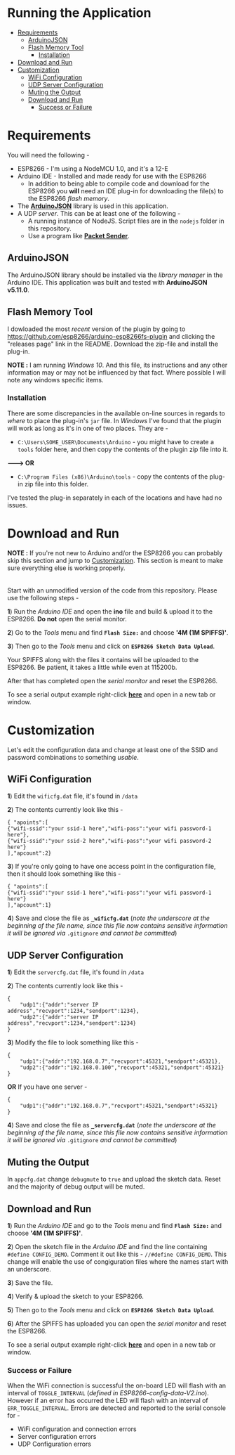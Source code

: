 # Running the Application

* [Requirements](#requirements)
    * [ArduinoJSON](#arduinojson)
    * [Flash Memory Tool](#flash-memory-tool)
        * [Installation](#installation)
* [Download and Run](#download-and-run)
* [Customization](#customization)
    * [WiFi Configuration](#wifi-configuration)
    * [UDP Server Configuration](#udp-server-configuration)
    * [Muting the Output](#muting-the-output)
    * [Download and Run](#download-and-run)
        * [Success or Failure](#success-or-failure)

# Requirements

You will need the following - 

* ESP8266 - I'm using a NodeMCU 1.0, and it's a 12-E
* Arduino IDE - Installed and made ready for use with the ESP8266
    * In addition to being able to compile code and download for the ESP8266 you **will** need an IDE plug-in for downloading the file(s) to the ESP8266 *flash memory*.
* The **[ArduinoJSON](#http://arduinojson.org/)** library is used in this application.
* A UDP *server*. This can be at least one of the following - 
    * A running instance of NodeJS. Script files are in the `nodejs` folder in this repository.
    * Use a program like **[Packet Sender](https://packetsender.com/)**.

## ArduinoJSON

The ArduinoJSON library should be installed via the *library manager* in the Arduino IDE. This application was built and tested with **ArduinoJSON v5.11.0**.

## Flash Memory Tool

I dowloaded the most *recent* version of the plugin by going to <https://github.com/esp8266/arduino-esp8266fs-plugin> and clicking the "releases page" link in the README. Download the zip-file and install the plug-in.

**NOTE :** I am running *Windows 10*. And this file, its instructions and any other information may or may not be influenced by that fact. Where possible I will note any windows specific items.

### Installation

There are some discrepancies in the available on-line sources in regards to *where* to place the plug-in's `jar` file. In *Windows* I've found that the plugin will work as long as it's in one of two places. They are - 

* `C:\Users\SOME_USER\Documents\Arduino` - you might have to create a `tools` folder here, and then copy the contents of the plugin zip file into it.

**---> OR**

* `C:\Program Files (x86)\Arduino\tools` - copy the contents of the plug-in zip file into this folder.

I've tested the plug-in separately in each of the locations and have had no issues.

# Download and Run

**NOTE :** If you're not new to Arduino and/or the ESP8266 you can probably skip this section and jump to [Customization](#customization). This section is meant to make sure everything else is working properly. 
<br>
<br>
<br>
Start with an unmodified version of the code from this repository. Please use the following steps - 

**1**) Run the *Arduino IDE* and open the **ino** file and build & upload it to the ESP8266. **Do not** open the serial monitor.

**2**) Go to the *Tools* menu and find **`Flash Size:`** and choose **'4M (1M SPIFFS)'**.

**3**) Then go to the *Tools* menu and click on **`ESP8266 Sketch Data Upload`**.

Your SPIFFS along with the files it contains will be uploaded to the ESP8266. Be patient, it takes a little while even at 115200b. 

After that has completed open the *serial monitor* and reset the ESP8266. 

To see a serial output example right-click **[here](OUTPUT_EXAMPLE_01.md)** and open in a new tab or window.

# Customization

Let's edit the configuration data and change at least one of the SSID and password combinations to something *usable*.

## WiFi Configuration

**1**) Edit the `wificfg.dat` file, it's found in `/data`

**2**) The contents currently look like this - 

```
{ "apoints":[
{"wifi-ssid":"your ssid-1 here","wifi-pass":"your wifi password-1 here"},
{"wifi-ssid":"your ssid-2 here","wifi-pass":"your wifi password-2 here"}
],"apcount":2}
```

**3**) If you're only going to have one access point in the configuration file, then it should look something like this - 

```
{ "apoints":[
{"wifi-ssid":"your ssid-1 here","wifi-pass":"your wifi password-1 here"}
],"apcount":1}
```

**4**) Save and close the file as **`_wificfg.dat`** (*note the underscore at the beginning of the file name, since this file now contains sensitive information it will be ignored via* `.gitignore` *and cannot be committed*)

## UDP Server Configuration

**1**) Edit the `servercfg.dat` file, it's found in `/data`

**2**) The contents currently look like this - 

```
{
    "udp1":{"addr":"server IP address","recvport":1234,"sendport":1234},
    "udp2":{"addr":"server IP address","recvport":1234,"sendport":1234}
}
```

**3**) Modify the file to look something like this - 

```
{
    "udp1":{"addr":"192.168.0.7","recvport":45321,"sendport":45321},
    "udp2":{"addr":"192.168.0.100","recvport":45321,"sendport":45321}
}
```

**OR** If you have one server - 

```
{
    "udp1":{"addr":"192.168.0.7","recvport":45321,"sendport":45321}
}
```

**4**) Save and close the file as **`_servercfg.dat`** (*note the underscore at the beginning of the file name, since this file now contains sensitive information it will be ignored via* `.gitignore` *and cannot be committed*)

## Muting the Output

In `appcfg.dat` change `debugmute` to `true` and upload the sketch data. Reset and the majority of debug output will be muted. 

## Download and Run

**1**) Run the *Arduino IDE* and go to the *Tools* menu and find **`Flash Size:`** and choose **'4M (1M SPIFFS)'**.

**2**) Open the sketch file in the *Arduino IDE* and find the line containing `#define CONFIG_DEMO`. Comment it out like this - `//#define CONFIG_DEMO`. This change will enable the use of congiguration files where the names start with an underscore. 

**3**) Save the file.

**4**) Verify & upload the sketch to your ESP8266.

**5**) Then go to the *Tools* menu and click on **`ESP8266 Sketch Data Upload`**.

**6**) After the SPIFFS has uploaded you can open the *serial monitor* and reset the ESP8266.

To see a serial output example right-click **[here](OUTPUT_EXAMPLE_02.md)** and open in a new tab or window.

### Success or Failure

When the WiFi connection is successful the on-board LED will flash with an interval of `TOGGLE_INTERVAL` (*defined in ESP8266-config-data-V2.ino*). However if an error has occurred the LED will flash with an interval of `ERR_TOGGLE_INTERVAL`. Errors are detected and reported to the serial console for - 

* WiFi configuration and connection errors
* Server configuration errors
* UDP Configuration errors


